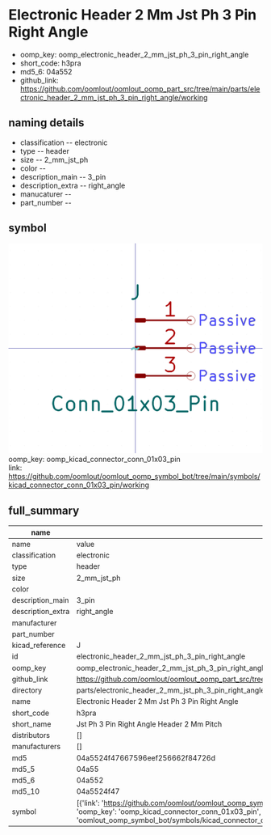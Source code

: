 # Electronic Header 2 Mm Jst Ph 3 Pin Right Angle

  
* oomp_key: oomp_electronic_header_2_mm_jst_ph_3_pin_right_angle 
* short_code: h3pra
* md5_6: 04a552  
* github_link: https://github.com/oomlout/oomlout_oomp_part_src/tree/main/parts/electronic_header_2_mm_jst_ph_3_pin_right_angle/working  
## naming details
* classification -- electronic
* type -- header
* size -- 2_mm_jst_ph
* color -- 
* description_main -- 3_pin
* description_extra -- right_angle
* manucaturer -- 
* part_number -- 



## symbol

![](symbol/0/working/working_600.png)  
oomp_key: oomp_kicad_connector_conn_01x03_pin  
link: https://github.com/oomlout/oomlout_oomp_symbol_bot/tree/main/symbols/kicad_connector_conn_01x03_pin/working  


## full_summary
| name | value | 
| --- | --- | 
| name | value | 
| classification | electronic | 
| type | header | 
| size | 2_mm_jst_ph | 
| color |  | 
| description_main | 3_pin | 
| description_extra | right_angle | 
| manufacturer |  | 
| part_number |  | 
| kicad_reference | J | 
| id | electronic_header_2_mm_jst_ph_3_pin_right_angle | 
| oomp_key | oomp_electronic_header_2_mm_jst_ph_3_pin_right_angle | 
| github_link | https://github.com/oomlout/oomlout_oomp_part_src/tree/main/parts/electronic_header_2_mm_jst_ph_3_pin_right_angle/working | 
| directory | parts/electronic_header_2_mm_jst_ph_3_pin_right_angle | 
| name | Electronic Header 2 Mm Jst Ph 3 Pin Right Angle | 
| short_code | h3pra | 
| short_name | Jst Ph 3 Pin Right Angle Header 2 Mm Pitch | 
| distributors | [] | 
| manufacturers | [] | 
| md5 | 04a5524f47667596eef256662f84726d | 
| md5_5 | 04a55 | 
| md5_6 | 04a552 | 
| md5_10 | 04a5524f47 | 
| symbol | [{'link': 'https://github.com/oomlout/oomlout_oomp_symbol_bot/tree/main/symbols/kicad_connector_conn_01x03_pin', 'oomp_key': 'oomp_kicad_connector_conn_01x03_pin', 'directory': 'oomlout_oomp_symbol_bot/symbols/kicad_connector_conn_01x03_pin//working/working.kicad_sym'}] | 

